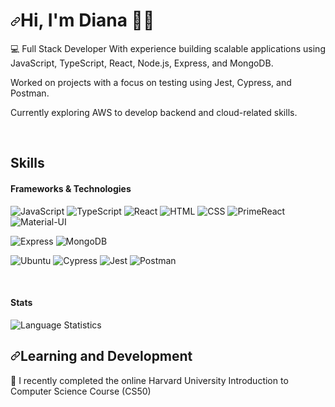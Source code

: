 <div class="Box-body">
  <h1 dir="auto"><a id="user-content-hi-im-diana-" class="anchor" aria-hidden="true" tabindex="-1" href="#hi-im-diana-"><svg class="octicon octicon-link" viewBox="0 0 16 16" version="1.1" width="16" height="16" aria-hidden="true"><path d="m7.775 3.275 1.25-1.25a3.5 3.5 0 1 1 4.95 4.95l-2.5 2.5a3.5 3.5 0 0 1-4.95 0 .751.751 0 0 1 .018-1.042.751.751 0 0 1 1.042-.018 1.998 1.998 0 0 0 2.83 0l2.5-2.5a2.002 2.002 0 0 0-2.83-2.83l-1.25 1.25a.751.751 0 0 1-1.042-.018.751.751 0 0 1-.018-1.042Zm-4.69 9.64a1.998 1.998 0 0 0 2.83 0l1.25-1.25a.751.751 0 0 1 1.042.018.751.751 0 0 1 .018 1.042l-1.25 1.25a3.5 3.5 0 1 1-4.95-4.95l2.5-2.5a3.5 3.5 0 0 1 4.95 0 .751.751 0 0 1-.018 1.042.751.751 0 0 1-1.042.018 1.998 1.998 0 0 0-2.83 0l-2.5 2.5a1.998 1.998 0 0 0 0 2.83Z"></path></svg></a>Hi, I'm Diana 👋🏻</h1>
 <div class="pt-4 mb-4">
💻 Full Stack Developer
With experience building scalable applications using JavaScript, TypeScript, React, Node.js, Express, and MongoDB.

Worked on projects with a focus on testing using Jest, Cypress, and Postman.

Currently exploring AWS to develop backend and cloud-related skills.
</div>
&nbsp;

<div class="pt-4 mb-4">
<div class="pt-4 mb-4">
  <h2>Skills</h2>
</div>
  <p>
    <h4>Frameworks &amp; Technologies</h4>
    <img src="https://img.shields.io/badge/-JavaScript-%23F7DF1E" alt="JavaScript"> 
    <img src="https://img.shields.io/badge/-TypeScript-%233178C6" alt="TypeScript"> 
    <img src="https://img.shields.io/badge/-React-%2361DAFB" alt="React"> 
    <img src="https://img.shields.io/badge/-HTML-%23E34F26" alt="HTML"> 
    <img src="https://img.shields.io/badge/-CSS-%231572B6" alt="CSS"> 
    <img src="https://img.shields.io/badge/-PrimeReact-%23673ab7" alt="PrimeReact">
    <img src="https://img.shields.io/badge/-Material--UI-0081CB?style=flat&logo=material-ui&logoColor=white" alt="Material-UI">
  </p>

  <p>
    <img src="https://img.shields.io/badge/Express-000000?style=flat&logo=express&logoColor=white" alt="Express"> 
    <img src="https://img.shields.io/badge/MongoDB-4EA94B?style=flat&logo=mongodb&logoColor=white" alt="MongoDB">
  </p>

  <p>
    <img src="https://img.shields.io/badge/Ubuntu-E95420?style=flat&logo=ubuntu&logoColor=white" alt="Ubuntu"> 
    <img src="https://img.shields.io/badge/Cypress-17202C?style=flat&logo=cypress&logoColor=white" alt="Cypress">
    <img src="https://img.shields.io/badge/Jest-C21325?style=flat&logo=jest&logoColor=white" alt="Jest">
    <img src="https://img.shields.io/badge/-Postman-FF6C37?style=flat&logo=postman&logoColor=white" alt="Postman">
  </p>
</div>


  &nbsp;

  <div class="mb-4">
  <h4> Stats</h2>
<img src="https://github-readme-stats.vercel.app/api/top-langs/?username=divoz&layout=compact&theme=dark" alt="Language Statistics">
  </div>
<h2 dir="auto"><a id="user-content-learning-and-development" class="anchor" aria-hidden="true" tabindex="-1" href="#learning-and-development"><svg class="octicon octicon-link" viewBox="0 0 16 16" version="1.1" width="16" height="16" aria-hidden="true"><path d="m7.775 3.275 1.25-1.25a3.5 3.5 0 1 1 4.95 4.95l-2.5 2.5a3.5 3.5 0 0 1-4.95 0 .751.751 0 0 1 .018-1.042.751.751 0 0 1 1.042-.018 1.998 1.998 0 0 0 2.83 0l2.5-2.5a2.002 2.002 0 0 0-2.83-2.83l-1.25 1.25a.751.751 0 0 1-1.042-.018.751.751 0 0 1-.018-1.042Zm-4.69 9.64a1.998 1.998 0 0 0 2.83 0l1.25-1.25a.751.751 0 0 1 1.042.018.751.751 0 0 1 .018 1.042l-1.25 1.25a3.5 3.5 0 1 1-4.95-4.95l2.5-2.5a3.5 3.5 0 0 1 4.95 0 .751.751 0 0 1-.018 1.042.751.751 0 0 1-1.042.018 1.998 1.998 0 0 0-2.83 0l-2.5 2.5a1.998 1.998 0 0 0 0 2.83Z"></path></svg></a>Learning and Development</h2>
<p dir="auto">🌱 I recently completed the online Harvard University Introduction to Computer Science Course (CS50)</p>
<!-- <h2 dir="auto"><a id="user-content-get-in-touch" class="anchor" aria-hidden="true" tabindex="-1" href="#get-in-touch"><svg class="octicon octicon-link" viewBox="0 0 16 16" version="1.1" width="16" height="16" aria-hidden="true"><path d="m7.775 3.275 1.25-1.25a3.5 3.5 0 1 1 4.95 4.95l-2.5 2.5a3.5 3.5 0 0 1-4.95 0 .751.751 0 0 1 .018-1.042.751.751 0 0 1 1.042-.018 1.998 1.998 0 0 0 2.83 0l2.5-2.5a2.002 2.002 0 0 0-2.83-2.83l-1.25 1.25a.751.751 0 0 1-1.042-.018.751.751 0 0 1-.018-1.042Zm-4.69 9.64a1.998 1.998 0 0 0 2.83 0l1.25-1.25a.751.751 0 0 1 1.042.018.751.751 0 0 1 .018 1.042l-1.25 1.25a3.5 3.5 0 1 1-4.95-4.95l2.5-2.5a3.5 3.5 0 0 1 4.95 0 .751.751 0 0 1-.018 1.042.751.751 0 0 1-1.042.018 1.998 1.998 0 0 0-2.83 0l-2.5 2.5a1.998 1.998 0 0 0 0 2.83Z"></path></svg></a>Get in touch</h2>
<p> <a href="https://www.linkedin.com/in/divoz/" target="_blank" rel="noopener noreferrer">LinkedIn</a> </p> -->
</div>



